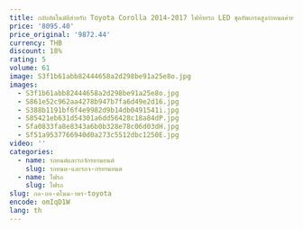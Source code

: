 ```yaml
---
title: กลับอัตโนมัติสําหรับ Toyota Corolla 2014-2017 ไฟท้ายรถ LED ชุดอัพเกรดสูงกําหนดค่าหมอกเบรคเลี้ยวสัญญาณอุปกรณ์เสริม
price: '8095.40'
price_original: '9872.44'
currency: THB
discount: 18%
rating: 5
volume: 61
image: S3f1b61abb82444658a2d298be91a25e8o.jpg
images:
  - S3f1b61abb82444658a2d298be91a25e8o.jpg
  - S861e52c962aa4278b947b7fa6d49e2d16.jpg
  - S388b1191bf6f4e9982d9b14db0491541i.jpg
  - S85421eb631d54301a6dd56428c18a84dP.jpg
  - Sfa0833fa8e8343a6b0b328e78c06d03dH.jpg
  - Sf51a9537766940d0a273c5512dbc1250E.jpg
video: ''
categories:
  - name: รถยนต์และรถจักรยานยนต์
    slug: รถยนต-และรถจ-กรยานยนต
  - name: ไฟรถ
    slug: ไฟรถ
slug: กล-บอ-ตโนม-าหร-toyota
encode: omIqD1W
lang: th
---
```

  